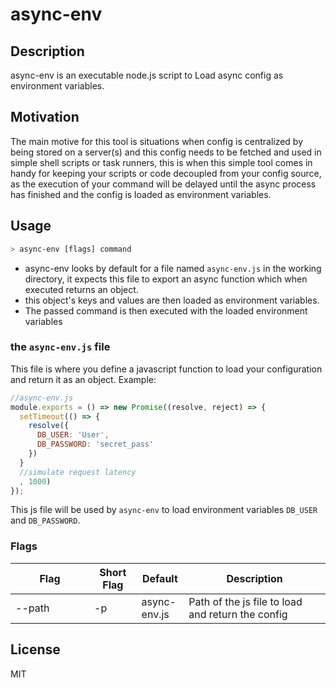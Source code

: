 
# async-env
## Description
async-env is an executable node.js script to Load async config as environment variables.
## Motivation
The main motive for this tool is situations when config is centralized by being stored on a server(s) and this config needs to be fetched and used in simple shell scripts or task runners,
this is when this simple tool comes in handy for keeping your scripts or code decoupled from your config source, as the execution of your command will be delayed until the async process has finished and the config is loaded as environment variables.
## Usage
```bash
> async-env [flags] command
```
- async-env looks by default for a file named `async-env.js` in the working directory, it expects this file to export an async function which when executed returns an object.
- this object's keys and values are then loaded as environment variables.
- The passed command is then executed with the loaded environment variables

### the `async-env.js` file
This file is where you define a javascript function to load your configuration and return it as an object.
Example:
```javascript
//async-env.js
module.exports = () => new Promise((resolve, reject) => {
  setTimeout(() => {
    resolve({
      DB_USER: 'User',
      DB_PASSWORD: 'secret_pass'
    })
  }
  //simulate request latency
  , 1000)
});
```
This js file will be used by `async-env` to load environment variables `DB_USER` and `DB_PASSWORD`.
### Flags
<table>
  <thead>
    <tr>
      <th width="25%">Flag</th>
      <th width="15%">Short Flag</th>
      <th width="15%">Default</th>
      <th>Description</th>
    </tr>
  </thead>
  <tbody>
	  <tr>
	  <td>--path</td>
	  <td>-p</td>
	  <td>async-env.js</td>
	  <td>Path of the js file to load and return the config</td>
	  </tr>
  </tbody>
</table>

## License
MIT